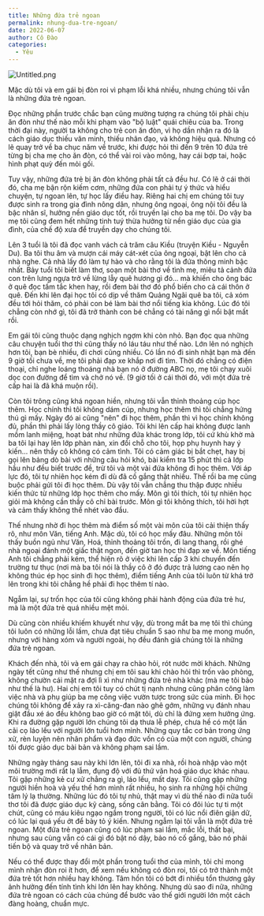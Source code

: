 ```yaml
---
title: Những đứa trẻ ngoan
permalink: nhung-dua-tre-ngoan/
date: 2022-06-07
author: Cô Đào
categories:
  - Yêu
---
```


![Untitled.png](/images/c9db5b9f-869a-4edf-9ff7-d8d6228d941f/Untitled.png)

Mặc dù tôi và em gái bị đòn roi vì phạm lỗi khá nhiều, nhưng chúng tôi vẫn là những đứa trẻ ngoan.

Đọc những phần trước chắc bạn cũng mường tượng ra chúng tôi phải chịu ăn đòn như thế nào mỗi khi phạm vào "bộ luật" quái chiêu của ba. Trong thời đại này, người ta không cho trẻ con ăn đòn, vì họ dần nhận ra đó là cách giáo dục thiếu văn minh, thiếu nhân đạo, và không hiệu quả. Nhưng có lẽ quay trở về ba chục năm về trước, khi được hỏi thì đến 9 trên 10 đứa trẻ từng bị cha mẹ cho ăn đòn, có thể vài roi vào mông, hay cái bợp tai, hoặc hình phạt quỳ đến mỏi gối.

Tuy vậy, những đứa trẻ bị ăn đòn không phải tất cả đều hư. Có lẽ ở cái thời đó, cha mẹ bận rộn kiếm cơm, những đứa con phải tự ý thức và hiểu chuyện, tự ngoan lên, tự học lấy điều hay. Riêng hai chị em chúng tôi tuy được sinh ra trong gia đình nông dân, nhưng ông ngoại, ông nội tôi đều là bậc nhân sĩ, hưởng nền giáo dục tốt, rồi truyền lại cho ba mẹ tôi. Do vậy ba mẹ tôi cũng đem hết những tinh tuý thừa hưởng từ nền giáo dục của gia đình, của chế độ xưa để truyền dạy cho chúng tôi.

Lên 3 tuổi là tôi đã đọc vanh vách cả trăm câu Kiều (truyện Kiều - Nguyễn Du). Ba tôi thu âm và mượn cái máy cát-xét của ông ngoại, bật lên cho cả nhà nghe. Cả nhà lấy đó làm tự hào và cho rằng tôi là đứa thông minh bậc nhất. Bảy tuổi tôi biết làm thơ, soạn một bài thơ về tình mẹ, miêu tả cảnh đứa con trên lưng ngựa trở về lừng lẫy quê hương gì đó... mà khiến cho ông bác ở quê đọc tấm tắc khen hay, rồi đem bài thơ đó phổ biến cho cả cái thôn ở quê. Đến khi lên đại học tôi có dịp về thăm Quảng Ngãi quê ba tôi, cả xóm đều tới hỏi thăm, có phải con bé làm bài thơ nổi tiếng kia không. Lúc đó tôi chẳng còn nhớ gì, tôi đã trở thành con bé chẳng có tài năng gì nổi bật mất rồi.

Em gái tôi cũng thuộc dạng nghịch ngợm khi còn nhỏ. Bạn đọc qua những câu chuyện tuổi thơ thì cũng thấy nó láu táu như thế nào. Lớn lên nó nghịch hơn tôi, bạn bè nhiều, đi chơi cũng nhiều. Có lần nó đi sinh nhật bạn mà đến 9 giờ tối chưa về, mẹ tôi phải đạp xe khắp nơi đi tìm. Thời đó chẳng có điện thoại, chỉ nghe loáng thoáng nhà bạn nó ở đường ABC nọ, mẹ tôi chạy xuôi dọc con đường để tìm và chở nó về. (9 giờ tối ở cái thời đó, với một đứa trẻ cấp hai là đã khá muộn rồi).

Còn tôi trông cũng khá ngoan hiền, nhưng tôi vẫn thỉnh thoảng cúp học thêm. Học chính thì tôi không dám cúp, nhưng học thêm thì tôi chẳng hứng thú gì mấy. Ngày đó ai cũng "nên" đi học thêm, phần thì vì học chính không đủ, phần thì phải lấy lòng thầy cô giáo. Tôi khi lên cấp hai không được lanh mồm lanh miệng, hoạt bát như những đứa khác trong lớp, tôi cứ khù khờ mà ba tôi lại hay lên lớp phàn nàn, xin đổi chỗ cho tôi, họp phụ huynh hay ý kiến... nên thầy cô không có cảm tình. Tôi có cảm giác bị bắt chẹt, hay bị gọi lên bảng dò bài với những câu hỏi khó, bài kiểm tra 15 phút thì cả lớp hầu như đều biết trước đề, trừ tôi và một vài đứa không đi học thêm. Với áp lực đó, tôi tự nhiên học kém đi dù đã cố gắng thật nhiều. Thế rồi ba mẹ cũng buộc phải gửi tôi đi học thêm. Dù vậy tôi vẫn chẳng thu thập được nhiều kiến thức từ những lớp học thêm cho mấy. Môn gì tôi thích, tôi tự nhiên học giỏi mà không cần thầy cô chỉ bài trước. Môn gì tôi không thích, tôi hời hợt và cảm thấy không thể nhét vào đầu.

Thế nhưng nhờ đi học thêm mà điểm số một vài môn của tôi cải thiện thấy rõ, như môn Văn, tiếng Anh. Mặc dù, tôi có học mấy đâu. Những môn tôi thấy buồn ngủ như Văn, Hoá, thỉnh thoảng tôi trốn, đi lang thang, rồi ghé nhà ngoại đánh một giấc thật ngon, đến giờ tan học thì đạp xe về. Môn tiếng Anh tôi chẳng phải kém, thể hiện rõ ở việc khi lên cấp 3 khi chuyển đến trường tư thục (nơi mà ba tôi nói là thầy cô ở đó được trả lương cao nên họ không thúc ép học sinh đi học thêm), điểm tiếng Anh của tôi luôn từ khá trở lên trong khi tôi chẳng hề phải đi học thêm tí nào.

Ngẫm lại, sự trốn học của tôi cũng không phải hành động của đứa trẻ hư, mà là một đứa trẻ quá nhiều mệt mỏi.

Dù cũng còn nhiều khiếm khuyết như vậy, dù trong mắt ba mẹ tôi thì chúng tôi luôn có những lỗi lầm, chưa đạt tiêu chuẩn 5 sao như ba mẹ mong muốn, nhưng với hàng xóm và người ngoài, họ đều đánh giá chúng tôi là những đứa trẻ ngoan.

Khách đến nhà, tôi và em gái chạy ra chào hỏi, rót nước mời khách. Những ngày tết cũng như thế nhưng chị em tôi sau khi chào hỏi thì trốn vào phòng, không chườn cái mặt ra đợi lì xì như những đứa trẻ nhà khác (mà mẹ tôi bảo như thế là hư). Hai chị em tôi tuy có chút tị nạnh nhưng cũng phân công làm việc nhà và phụ giúp ba mẹ công việc vườn tược trong sức của mình. Đi học chúng tôi không để xảy ra xì-căng-đan nào ghê gớm, những vụ đánh nhau giật đầu xé áo đều không bao giờ có mặt tôi, dù chỉ là đứng xem hưởng ứng. Khi ra đường gặp người lớn chúng tôi dạ thưa lễ phép, chưa hề có một lần cãi cọ láo lếu với người lớn tuổi hơn mình. Những quy tắc cơ bản trong ứng xử, rèn luyện nên nhân phẩm và đạo đức vốn có của một con người, chúng tôi được giáo dục bài bản và không phạm sai lầm.

Những ngày tháng sau này khi lớn lên, tôi đi xa nhà, rồi hoà nhập vào một môi trường mới rất lạ lẫm, đụng độ với đủ thứ văn hoá giáo dục khác nhau. Tôi gặp những kẻ cư xử chẳng ra gì, láo lếu, mất dạy. Tôi cũng gặp những người hiền hoà và yếu thế hơn mình rất nhiều, họ sinh ra những hội chứng tâm lý lạ thường. Những lúc đó tôi tự nhủ, thật may vì dù thế nào đi nữa tuổi thơ tôi đã được giáo dục kỹ càng, sống cân bằng. Tôi có đôi lúc tự ti một chút, cũng có máu kiêu ngạo ngầm trong người, tôi có lúc nổi điên giận dữ, có lúc lại quá yếu ớt để bày tỏ ý kiến. Nhưng ngẫm lại tôi vẫn là một đứa trẻ ngoan. Một đứa trẻ ngoan cũng có lúc phạm sai lầm, mắc lỗi, thất bại, nhưng sau cùng vẫn có cái gì đó bật nó dậy, bảo nó cố gắng, bảo nó phải tiến bộ và quay trở về nhân bản.

Nếu có thể được thay đổi một phần trong tuổi thơ của mình, tôi chỉ mong mình nhận đòn roi ít hơn, để xem nếu không có đòn roi, tôi có trở thành một đứa trẻ tốt hơn nhiều hay không. Tâm hồn tôi có bớt đi nhiều tổn thương gây ảnh hưởng đến tính tình khi lớn lên hay không. Nhưng dù sao đi nữa, những đứa trẻ ngoan có cách của chúng để bước vào thế giới người lớn một cách đàng hoàng, chuẩn mực.
